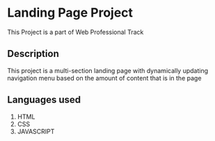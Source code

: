 # Landing Page Project
This Project is  a part of Web Professional Track

## Description
This project is a multi-section landing page with dynamically updating navigation menu based on the amount of content that is in the page

## Languages used
1. HTML
2. CSS
3. JAVASCRIPT 
